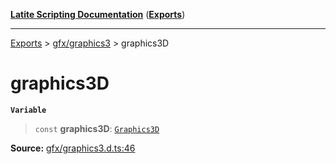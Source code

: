[**Latite Scripting Documentation**](../../README.md) ([**Exports**](../../exports.md))

---

[Exports](../../exports.md) > [gfx/graphics3](../index.md) > graphics3D

# graphics3D

**`Variable`**

> `const` **graphics3D**: [`Graphics3D`](../interfaces/interface.Graphics3D.md)

**Source:** [gfx/graphics3.d.ts:46](https://github.com/LatiteScripting/latitescripting.github.io/blob/a8bf81d/definitions/gfx/graphics3.d.ts#L46)
